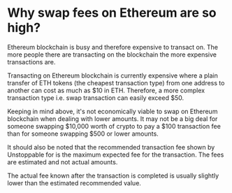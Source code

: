 # Why swap fees on Ethereum are so high?

Ethereum blockchain is busy and therefore expensive to transact on. The more people there are transacting on the blockchain the more expensive transactions are.

Transacting on Ethereum blockchain is currently expensive where a plain transfer of ETH tokens (the cheapest transaction type) from one address to another can cost as much as $10 in ETH. Therefore, a more complex transaction type i.e. swap transaction can easily exceed $50.

Keeping in mind above, it's not economically viable to swap on Ethereum blockchain when dealing with lower amounts. It may not be a big deal for someone swapping $10,000 worth of crypto to pay a $100 transaction fee than for someone swapping $500 or lower amounts.

It should also be noted that the recommended transaction fee shown by Unstoppable for is the maximum expected fee for the transaction. The fees are estimated and not actual amounts.

The actual fee known after the transaction is completed is usually slightly lower than the estimated recommended value.
